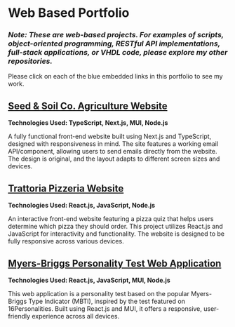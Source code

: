 # Web Based Portfolio 
### ***Note: These are web-based projects. For examples of scripts, object-oriented programming, RESTful API implementations, full-stack applications, or VHDL code, please explore my other repositories.***

Please click on each of the blue embedded links in this portfolio to see my work.

## [Seed & Soil Co. Agriculture Website](https://seed-and-soil-enova003s-projects.vercel.app/)

**Technologies Used: TypeScript, Next.js, MUI, Node.js**

A fully functional front-end website built using Next.js and TypeScript, designed with responsiveness in mind. The site features a working email API/component, allowing users to send emails directly from the website. The design is original, and the layout adapts to different screen sizes and devices.

## [Trattoria Pizzeria Website](https://enova003.github.io/trattoria-pizzeria/)

**Technologies Used: React.js, JavaScript, Node.js**

An interactive front-end website featuring a pizza quiz that helps users determine which pizza they should order. This project utilizes React.js and JavaScript for interactivity and functionality. The website is designed to be fully responsive across various devices.

## [Myers-Briggs Personality Test Web Application](https://enova003.github.io/myers-briggs-test/)

**Technologies Used: React.js, JavaScript, MUI, Node.js**

This web application is a personality test based on the popular Myers-Briggs Type Indicator (MBTI), inspired by the test featured on 16Personalities. Built using React.js and MUI, it offers a responsive, user-friendly experience across all devices.

